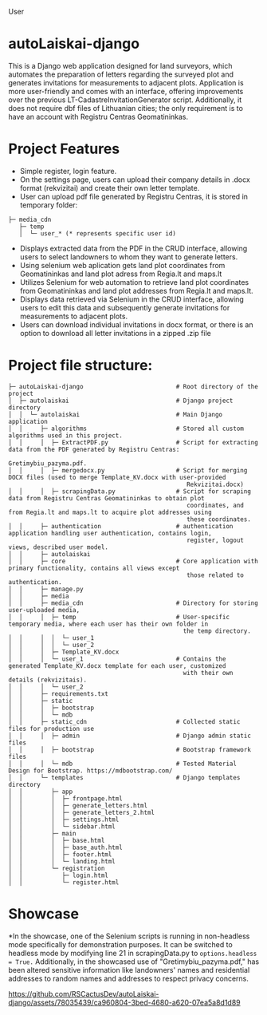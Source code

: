 User
# autoLaiskai-django
This is a Django web application designed for land surveyors, which automates the preparation of letters regarding the surveyed plot and generates invitations for measurements to adjacent plots. Application is more user-friendly and comes with an interface, offering improvements over the previous LT-CadastreInvitationGenerator script. Additionally, it does not require dbf files of Lithuanian cities; the only requirement is to have an account with Registru Centras Geomatininkas.
# Project Features
- Simple register, login feature. 
- On the settings page, users can upload their company details in .docx format (rekvizitai) and create their own letter template.
- User can upload pdf file generated by Registru Centras, it is stored in temporary folder: 
```
├─ media_cdn
   ├─ temp
   │  └─ user_* (* represents specific user id)
```
- Displays extracted data from the PDF in the CRUD interface, allowing users to select landowners to whom they want to generate letters.
- Using selenium web aplication gets land plot coordinates from Geomatininkas and land plot adress from Regia.lt and maps.lt
- Utilizes Selenium for web automation to retrieve land plot coordinates from Geomatininkas and land plot addresses from Regia.lt and maps.lt.
- Displays data retrieved via Selenium in the CRUD interface, allowing users to edit this data and subsequently generate invitations for measurements to adjacent plots.
- Users can download individual invitations in docx format, or there is an option to download all letter invitations in a zipped .zip file
# Project file structure:
```
├─ autoLaiskai-django                          # Root directory of the project
│  ├─ autolaiskai                              # Django project directory
│  │  └─ autolaiskai                           # Main Django application
│  │     ├─ algorithms                         # Stored all custom algorithms used in this project.
│  │     │  ├─ ExtractPDF.py                   # Script for extracting data from the PDF generated by Registru Centras:
                                                  Gretimybiu_pazyma.pdf.
│  │     │  ├─ mergedocx.py                    # Script for merging DOCX files (used to merge Template_KV.docx with user-provided
                                                  Rekvizitai.docx)
│  │     │  ├─ scrapingData.py                 # Script for scraping data from Registru Centras Geomatininkas to obtain plot
                                                  coordinates, and from Regia.lt and maps.lt to acquire plot addresses using
                                                  these coordinates.
│  │     ├─ authentication                     # authentication application handling user authentication, contains login,
                                                  register, logout views, described user model. 
│  │     ├─ autolaiskai
│  │     ├─ core                               # Core application with primary functionality, contains all views except
                                                  those related to authentication.
│  │     ├─ manage.py
│  │     ├─ media
│  │     ├─ media_cdn                          # Directory for storing user-uploaded media, 
│  │     │  ├─ temp                            # User-specific temporary media, where each user has their own folder in
                                                 the temp directory.
│  │     │  │  └─ user_1
│  │     │  │  └─ user_2
│  │     │  ├─ Template_KV.docx
│  │     │  └─ user_1                          # Contains the generated Template_KV.docx template for each user, customized
                                                 with their own details (rekvizitais).
│  │     │  └─ user_2  
│  │     ├─ requirements.txt
│  │     ├─ static
│  │     │  ├─ bootstrap
│  │     │  └─ mdb
│  │     ├─ static_cdn                         # Collected static files for production use            
│  │     │  ├─ admin                           # Django admin static files
│  │     │  ├─ bootstrap                       # Bootstrap framework files
│  │     │  └─ mdb                             # Tested Material Design for Bootstrap. https://mdbootstrap.com/
│  │     └─ templates                          # Django templates directory
│  │        ├─ app
│  │        │  ├─ frontpage.html
│  │        │  ├─ generate_letters.html
│  │        │  ├─ generate_letters_2.html
│  │        │  ├─ settings.html
│  │        │  └─ sidebar.html
│  │        ├─ main
│  │        │  ├─ base.html
│  │        │  ├─ base_auth.html
│  │        │  ├─ footer.html
│  │        │  └─ landing.html
│  │        └─ registration
│  │           ├─ login.html
│  │           └─ register.html
```
# Showcase
*In the showcase, one of the Selenium scripts is running in non-headless mode specifically for demonstration purposes. It can be switched to headless mode by modifying line 21 in scrapingData.py to ```options.headless = True.``` Additionally, in the showcased use of "Gretimybiu_pazyma.pdf,"  has been altered sensitive information like landowners' names and residential addresses to random names and addresses to respect privacy concerns. 

https://github.com/RSCactusDev/autoLaiskai-django/assets/78035439/ca960804-3bed-4680-a620-07ea5a8d1d89

